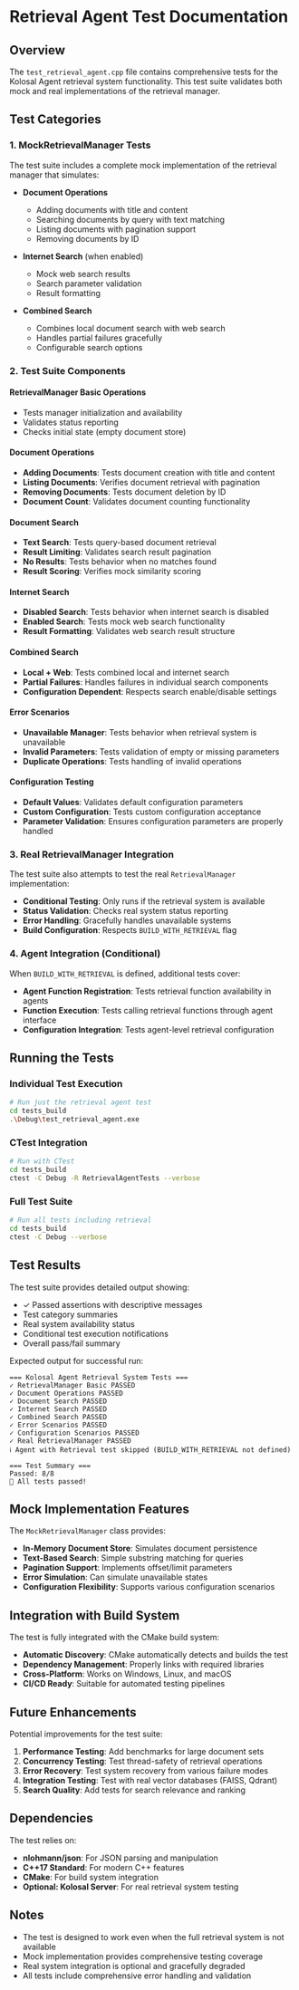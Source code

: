 # Retrieval Agent Test Documentation

## Overview

The `test_retrieval_agent.cpp` file contains comprehensive tests for the Kolosal Agent retrieval system functionality. This test suite validates both mock and real implementations of the retrieval manager.

## Test Categories

### 1. MockRetrievalManager Tests
The test suite includes a complete mock implementation of the retrieval manager that simulates:

- **Document Operations**
  - Adding documents with title and content
  - Searching documents by query with text matching
  - Listing documents with pagination support
  - Removing documents by ID
  
- **Internet Search** (when enabled)
  - Mock web search results
  - Search parameter validation
  - Result formatting

- **Combined Search**
  - Combines local document search with web search
  - Handles partial failures gracefully
  - Configurable search options

### 2. Test Suite Components

#### RetrievalManager Basic Operations
- Tests manager initialization and availability
- Validates status reporting
- Checks initial state (empty document store)

#### Document Operations
- **Adding Documents**: Tests document creation with title and content
- **Listing Documents**: Verifies document retrieval with pagination
- **Removing Documents**: Tests document deletion by ID
- **Document Count**: Validates document counting functionality

#### Document Search
- **Text Search**: Tests query-based document retrieval
- **Result Limiting**: Validates search result pagination
- **No Results**: Tests behavior when no matches found
- **Result Scoring**: Verifies mock similarity scoring

#### Internet Search
- **Disabled Search**: Tests behavior when internet search is disabled
- **Enabled Search**: Tests mock web search functionality
- **Result Formatting**: Validates web search result structure

#### Combined Search
- **Local + Web**: Tests combined local and internet search
- **Partial Failures**: Handles failures in individual search components
- **Configuration Dependent**: Respects search enable/disable settings

#### Error Scenarios
- **Unavailable Manager**: Tests behavior when retrieval system is unavailable
- **Invalid Parameters**: Tests validation of empty or missing parameters
- **Duplicate Operations**: Tests handling of invalid operations

#### Configuration Testing
- **Default Values**: Validates default configuration parameters
- **Custom Configuration**: Tests custom configuration acceptance
- **Parameter Validation**: Ensures configuration parameters are properly handled

### 3. Real RetrievalManager Integration

The test suite also attempts to test the real `RetrievalManager` implementation:

- **Conditional Testing**: Only runs if the retrieval system is available
- **Status Validation**: Checks real system status reporting
- **Error Handling**: Gracefully handles unavailable systems
- **Build Configuration**: Respects `BUILD_WITH_RETRIEVAL` flag

### 4. Agent Integration (Conditional)

When `BUILD_WITH_RETRIEVAL` is defined, additional tests cover:

- **Agent Function Registration**: Tests retrieval function availability in agents
- **Function Execution**: Tests calling retrieval functions through agent interface
- **Configuration Integration**: Tests agent-level retrieval configuration

## Running the Tests

### Individual Test Execution
```bash
# Run just the retrieval agent test
cd tests_build
.\Debug\test_retrieval_agent.exe
```

### CTest Integration
```bash
# Run with CTest
cd tests_build
ctest -C Debug -R RetrievalAgentTests --verbose
```

### Full Test Suite
```bash
# Run all tests including retrieval
cd tests_build
ctest -C Debug --verbose
```

## Test Results

The test suite provides detailed output showing:

- ✓ Passed assertions with descriptive messages
- Test category summaries
- Real system availability status
- Conditional test execution notifications
- Overall pass/fail summary

Expected output for successful run:
```
=== Kolosal Agent Retrieval System Tests ===
✓ RetrievalManager Basic PASSED
✓ Document Operations PASSED
✓ Document Search PASSED
✓ Internet Search PASSED
✓ Combined Search PASSED
✓ Error Scenarios PASSED
✓ Configuration Scenarios PASSED
✓ Real RetrievalManager PASSED
ℹ Agent with Retrieval test skipped (BUILD_WITH_RETRIEVAL not defined)

=== Test Summary ===
Passed: 8/8
🎉 All tests passed!
```

## Mock Implementation Features

The `MockRetrievalManager` class provides:

- **In-Memory Document Store**: Simulates document persistence
- **Text-Based Search**: Simple substring matching for queries
- **Pagination Support**: Implements offset/limit parameters
- **Error Simulation**: Can simulate unavailable states
- **Configuration Flexibility**: Supports various configuration scenarios

## Integration with Build System

The test is fully integrated with the CMake build system:

- **Automatic Discovery**: CMake automatically detects and builds the test
- **Dependency Management**: Properly links with required libraries
- **Cross-Platform**: Works on Windows, Linux, and macOS
- **CI/CD Ready**: Suitable for automated testing pipelines

## Future Enhancements

Potential improvements for the test suite:

1. **Performance Testing**: Add benchmarks for large document sets
2. **Concurrency Testing**: Test thread-safety of retrieval operations
3. **Error Recovery**: Test system recovery from various failure modes
4. **Integration Testing**: Test with real vector databases (FAISS, Qdrant)
5. **Search Quality**: Add tests for search relevance and ranking

## Dependencies

The test relies on:

- **nlohmann/json**: For JSON parsing and manipulation
- **C++17 Standard**: For modern C++ features
- **CMake**: For build system integration
- **Optional: Kolosal Server**: For real retrieval system testing

## Notes

- The test is designed to work even when the full retrieval system is not available
- Mock implementation provides comprehensive testing coverage
- Real system integration is optional and gracefully degraded
- All tests include comprehensive error handling and validation
